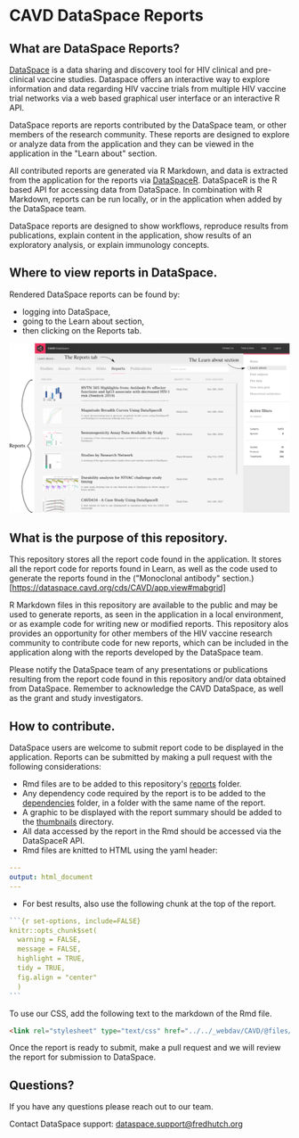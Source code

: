 # CAVD DataSpace Reports
## What are DataSpace Reports?

[DataSpace](https://dataspace.cavd.org/cds/CAVD/app.view) is a data sharing and discovery tool for HIV clinical and pre-clinical vaccine studies. Dataspace offers an interactive way to explore information and data regarding HIV vaccine trials from multiple HIV vaccine trial networks via a web based graphical user interface or an interactive R API.

DataSpace reports are reports contributed by the DataSpace team, or other members of the research community. These reports are designed to explore or analyze data from the application and they can be viewed in the application in the "Learn about" section.

All contributed reports are generated via R Markdown, and data is extracted from the application for the reports via [DataSpaceR](https://github.com/ropensci/DataSpaceR). DataSpaceR is the R based API for accessing data from DataSpace. In combination with R Markdown, reports can be run locally, or in the application when added by the DataSpace team.

DataSpace reports are designed to show workflows, reproduce results from publications, explain content in the application, show results of an exploratory analysis, or explain immunology concepts.

## Where to view reports in DataSpace.

Rendered DataSpace reports can be found by:

* logging into DataSpace, 
* going to the Learn about section, 
* then clicking on the Reports tab.

![](md_resources/report_page_in_cds.png)

## What is the purpose of this repository.

This repository stores all the report code found in the application. It stores all the report code for reports found in Learn, as well as the code used to generate the reports found in the ("Monoclonal antibody" section.)[https://dataspace.cavd.org/cds/CAVD/app.view#mabgrid]

R Markdown files in this repository are available to the public and may be used to generate reports, as seen in the application in a local environment, or as example code for writing new or modified reports. This repository alos provides an opportunity for other members of the HIV vaccine research community to contribute code for new reports, which can be included in the application along with the reports developed by the DataSpace team.

Please notify the DataSpace team of any presentations or publications resulting from the report code found in this repository and/or data obtained from DataSpace. Remember to acknowledge the CAVD DataSpace, as well as the grant and study investigators.

## How to contribute.

DataSpace users are welcome to submit report code to be displayed in the application. Reports can be submitted by making a pull request with the following considerations:

* Rmd files are to be added to this repository's [reports](reports) folder.
* Any dependency code required by the report is to be added to the [dependencies](dependencies) folder, in a folder with the same name of the report.
* A graphic to be displayed with the report summary should be added to the [thumbnails](thumbnails) directory.
* All data accessed by the report in the Rmd should be accessed via the DataSpaceR API.
* Rmd files are knitted to HTML using the yaml header: 

```` yaml
---
output: html_document
---
````

* For best results, also use the following chunk at the top of the report.

```` r
```{r set-options, include=FALSE}
knitr::opts_chunk$set(
  warning = FALSE,
  message = FALSE,
  highlight = TRUE,
  tidy = TRUE,
  fig.align = "center"
  )
```
````

To use our CSS, add the following text to the markdown of the Rmd file.

```html
<link rel="stylesheet" type="text/css" href="../../_webdav/CAVD/@files/CAVD-DataSpace-Reports/dependencies/css/RReport_condensed.css">
```

Once the report is ready to submit, make a pull request and we will review the report for submission to DataSpace.

## Questions?

If you have any questions please reach out to our team.

Contact DataSpace support: dataspace.support@fredhutch.org
